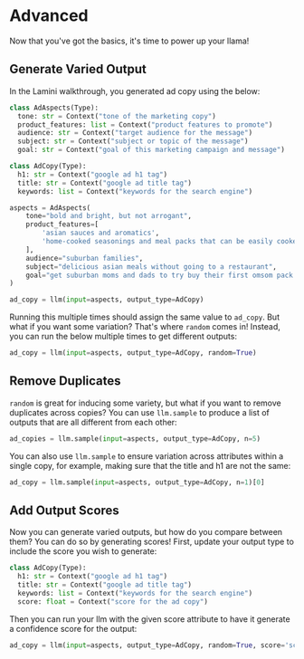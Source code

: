 # Advanced

Now that you've got the basics, it's time to power up your llama!

## Generate Varied Output

In the Lamini walkthrough, you generated ad copy using the below:

```python
class AdAspects(Type):
  tone: str = Context("tone of the marketing copy")
  product_features: list = Context("product features to promote")
  audience: str = Context("target audience for the message")
  subject: str = Context("subject or topic of the message")
  goal: str = Context("goal of this marketing campaign and message")

class AdCopy(Type):
  h1: str = Context("google ad h1 tag")
  title: str = Context("google ad title tag")
  keywords: list = Context("keywords for the search engine")

aspects = AdAspects(
    tone="bold and bright, but not arrogant",
    product_features=[
        'asian sauces and aromatics',
        'home-cooked seasonings and meal packs that can be easily cooked at home'
    ],
    audience="suburban families",
    subject="delicious asian meals without going to a restaurant",
    goal="get suburban moms and dads to try buy their first omsom pack or free tasting kit"
)

ad_copy = llm(input=aspects, output_type=AdCopy)
```

Running this multiple times should assign the same value to `ad_copy`. But what if you want some variation? That's where `random` comes in! Instead, you can run the below multiple times to get different outputs:

```python
ad_copy = llm(input=aspects, output_type=AdCopy, random=True)
```

## Remove Duplicates

`random` is great for inducing some variety, but what if you want to remove duplicates across copies? You can use `llm.sample` to produce a list of outputs that are all different from each other:

```python
ad_copies = llm.sample(input=aspects, output_type=AdCopy, n=5)
```

You can also use `llm.sample` to ensure variation across attributes within a single copy, for example, making sure that the title and h1 are not the same:

```python
ad_copy = llm.sample(input=aspects, output_type=AdCopy, n=1)[0]
```

## Add Output Scores

Now you can generate varied outputs, but how do you compare between them? You can do so by generating scores! First, update your output type to include the score you wish to generate:

```python
class AdCopy(Type):
  h1: str = Context("google ad h1 tag")
  title: str = Context("google ad title tag")
  keywords: list = Context("keywords for the search engine")
  score: float = Context("score for the ad copy")
```

Then you can run your llm with the given score attribute to have it generate a confidence score for the output:

```python
ad_copy = llm(input=aspects, output_type=AdCopy, random=True, score='score')
```
